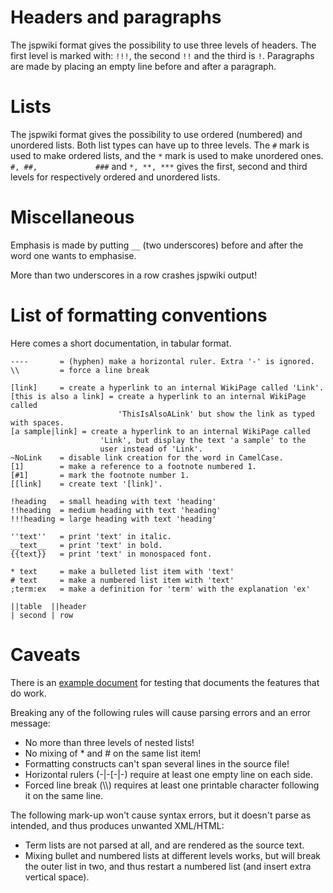 # Headers and paragraphs

The jspwiki format gives the possibility to use three levels of headers.
The first level is marked with: `!!!`, the second `!!` and the third is
`!`. Paragraphs are made by placing an empty line before and after a
paragraph.

# Lists

The jspwiki format gives the possibility to use ordered (numbered) and
unordered lists. Both list types can have up to three levels. The `#`
mark is used to make ordered lists, and the `*` mark is used to make
unordered ones. `#, ##,             ###` and `*, **, ***` gives the
first, second and third levels for respectively ordered and unordered
lists.

# Miscellaneous

Emphasis is made by putting `__` (two underscores) before and after the
word one wants to emphasise.

More than two underscores in a row crashes jspwiki output!

# List of formatting conventions

Here comes a short documentation, in tabular format.

    ----       = (hyphen) make a horizontal ruler. Extra '-' is ignored.
    \\         = force a line break

    [link]     = create a hyperlink to an internal WikiPage called 'Link'.
    [this is also a link] = create a hyperlink to an internal WikiPage called
                            'ThisIsAlsoALink' but show the link as typed with spaces.
    [a sample|link] = create a hyperlink to an internal WikiPage called
                        'Link', but display the text 'a sample' to the
                        user instead of 'Link'.
    ~NoLink    = disable link creation for the word in CamelCase.
    [1]        = make a reference to a footnote numbered 1.
    [#1]       = mark the footnote number 1.
    [[link]    = create text '[link]'.

    !heading   = small heading with text 'heading'
    !!heading  = medium heading with text 'heading'
    !!!heading = large heading with text 'heading'

    ''text''   = print 'text' in italic.
    __text__   = print 'text' in bold.
    {{text}}   = print 'text' in monospaced font.

    * text     = make a bulleted list item with 'text'
    # text     = make a numbered list item with 'text'
    ;term:ex   = make a definition for 'term' with the explanation 'ex'

    ||table  ||header
    | second | row

# Caveats

There is an [example document](example.html) for testing that documents
the features that do work.

Breaking any of the following rules will cause parsing errors and an
error message:

- No more than three levels of nested lists!
- No mixing of \* and \# on the same list item!
- Formatting constructs can't span several lines in the source file!
- Horizontal rulers (-\|-\[-\|-) require at least one empty line on
  each side.
- Forced line break (\\\\) requires at least one printable character
  following it on the same line.

The following mark-up won't cause syntax errors, but it doesn't parse as
intended, and thus produces unwanted XML/HTML:

- Term lists are not parsed at all, and are rendered as the source
  text.
- Mixing bullet and numbered lists at different levels works, but will
  break the outer list in two, and thus restart a numbered list (and
  insert extra vertical space).
